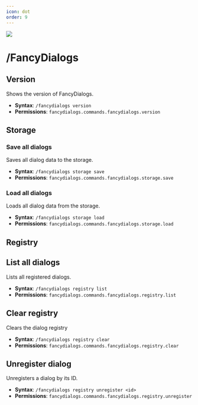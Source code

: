 ```yaml
---
icon: dot
order: 9
---
```


![](../../static/commands.png)

# /FancyDialogs

## Version

Shows the version of FancyDialogs.

- **Syntax**:  `/fancydialogs version`
- **Permissions**: `fancydialogs.commands.fancydialogs.version`

## Storage

### Save all dialogs

Saves all dialog data to the storage.

- **Syntax**:  `/fancydialogs storage save`
- **Permissions**: `fancydialogs.commands.fancydialogs.storage.save`

### Load all dialogs

Loads all dialog data from the storage.

- **Syntax**:  `/fancydialogs storage load`
- **Permissions**: `fancydialogs.commands.fancydialogs.storage.load`

## Registry

## List all dialogs

Lists all registered dialogs.

- **Syntax**:  `/fancydialogs registry list`
- **Permissions**: `fancydialogs.commands.fancydialogs.registry.list`

## Clear registry

Clears the dialog registry

- **Syntax**:  `/fancydialogs registry clear`
- **Permissions**: `fancydialogs.commands.fancydialogs.registry.clear`

## Unregister dialog

Unregisters a dialog by its ID.

- **Syntax**:  `/fancydialogs registry unregister <id>`
- **Permissions**: `fancydialogs.commands.fancydialogs.registry.unregister`